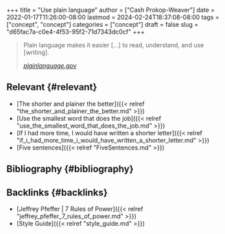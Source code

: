 +++
title = "Use plain language"
author = ["Cash Prokop-Weaver"]
date = 2022-01-17T11:26:00-08:00
lastmod = 2024-02-24T18:37:08-08:00
tags = ["concept", "concept"]
categories = ["concept"]
draft = false
slug = "d65fac7a-c0e4-4f53-95f2-71d7343dc0cf"
+++

> Plain language makes it easier [...] to read, understand, and use [writing].
>
> _[plainlanguage.gov](https://www.plainlanguage.gov/)_


## Relevant {#relevant}

-   [The shorter and plainer the better]({{< relref "the_shorter_and_plainer_the_better.md" >}})
-   [Use the smallest word that does the job]({{< relref "use_the_smallest_word_that_does_the_job.md" >}})
-   [If I had more time, I would have written a shorter letter]({{< relref "if_i_had_more_time_i_would_have_written_a_shorter_letter.md" >}})
-   [Five sentences]({{< relref "FiveSentences.md" >}})


## Bibliography {#bibliography}

<style>.csl-entry{text-indent: -1.5em; margin-left: 1.5em;}</style><div class="csl-bib-body">
</div>


## Backlinks {#backlinks}

-   [Jeffrey Pfeffer | 7 Rules of Power]({{< relref "jeffrey_pfeffer_7_rules_of_power.md" >}})
-   [Style Guide]({{< relref "style_guide.md" >}})
